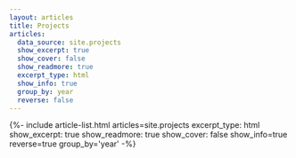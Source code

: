 ```yaml
---
layout: articles
title: Projects
articles:
  data_source: site.projects
  show_excerpt: true
  show_cover: false
  show_readmore: true
  excerpt_type: html
  show_info: true
  group_by: year
  reverse: false
---
```


<div class="js-result layout--archive__result d-none">
  {%- include article-list.html articles=site.projects excerpt_type: html show_excerpt: true show_readmore: true show_cover: false show_info=true reverse=true group_by='year' -%}
</div>